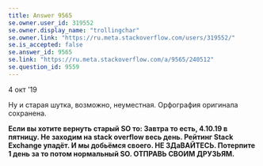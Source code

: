 ```yaml
---
title: Answer 9565
se.owner.user_id: 319552
se.owner.display_name: "trollingchar"
se.owner.link: "https://ru.meta.stackoverflow.com/users/319552/"
se.is_accepted: false
se.answer_id: 9565
se.link: "https://ru.meta.stackoverflow.com/a/9565/240512"
se.question_id: 9559
---
```

4 окт '19

Ну и старая шутка, возможно, неуместная. Орфография оригинала
сохранена.
 
 **Если вы хотите вернуть старый SO то: Завтра то есть, 4.10.19 в пятницу. Не заходим на stack overflow весь день. Рейтинг Stack
 Exchange упадёт. И мы добьёмся своего. НЕ ЗДаВАЙТЕСЬ. Потерпите 1 день
 за то потом нормальный SO. ОТПРАВЬ СВОИМ ДРУЗЬЯМ.**
